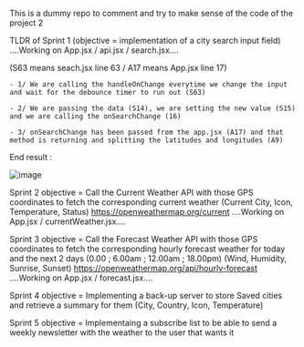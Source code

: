 This is a dummy repo to comment and try to make sense of the code of the project 2




TLDR of Sprint 1 (objective = implementation of a city search input field) ....Working on App.jsx / api.jsx / search.jsx....

(S63 means seach.jsx line 63 / A17 means App.jsx line 17)

	- 1/ We are calling the handleOnChange everytime we change the input and wait for the debounce timer to run out (S63)
	
	- 2/ We are passing the data (S14), we are setting the new value (S15) and we are calling the onSearchChange (16)
	
	- 3/ onSearchChange has been passed from the app.jsx (A17) and that method is returning and splitting the latitudes and longitudes (A9)



End result :
	
![image](https://user-images.githubusercontent.com/92638765/197807495-4c7899e9-d110-42ac-b10c-b96662d2df96.png)

Sprint 2 objective = Call the Current Weather API with those GPS coordinates to fetch the corresponding current weather (Current City, Icon, Temperature, Status)
<https://openweathermap.org/current>  ....Working on App.jsx / currentWeather.jsx....

Sprint 3 objective = Call the Forecast Weather API with those GPS coordinates to fetch the corresponding hourly forecast weather for today and the next 2 days (0.00 ; 6.00am ; 12.00am ; 18.00pm) (Wind, Humidity, Sunrise, Sunset)
<https://openweathermap.org/api/hourly-forecast> ....Working on App.jsx / forecast.jsx....

Sprint 4 objective = Implementing a back-up server to store Saved cities and retrieve a summary for them (City, Country, Icon, Temperature)

Sprint 5 objective = Implementaing a subscribe list to be able to send a weekly newsletter with the weather to the user that wants it
